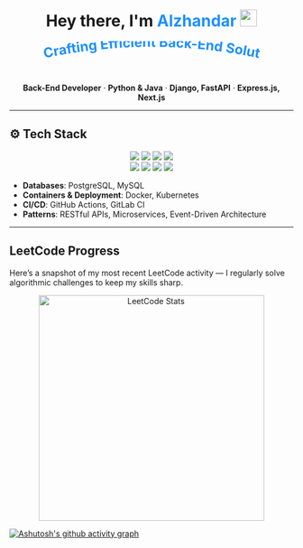 <!-- Replace placeholder fields (YOUR_NAME, YOUR_LINKS, etc.) with your info -->

<h1 align="center">Hey there, I'm <span style="color:#1E90FF">Alzhandar</span> <img src="https://media.giphy.com/media/hvRJCLFzcasrR4ia7z/giphy.gif" width="30"></h1>

<div align="center">
  <!-- Minimal stylized SVG animation -->
  <svg width="420" height="60" viewBox="0 0 420 60" xmlns="http://www.w3.org/2000/svg">
    <text fill="#1E90FF" font-size="24" font-weight="bold">
      <textPath href="#path" startOffset="0">
        Crafting Efficient Back-End Solutions...
      </textPath>
      <animate attributeName="startOffset" from="0" to="200" dur="6s" repeatCount="indefinite" />
    </text>
    <path id="path" d="M20,30 Q210,-10 400,30" fill="none" stroke="none" />
  </svg>
</div>

<p align="center">
  <strong>Back-End Developer</strong> · <strong>Python &amp; Java</strong> · <strong>Django, FastAPI</strong> · <strong>Express.js, Next.js</strong>
</p>

---

## ⚙ Tech Stack
<div align="center" style="margin: 10px 0;">
  <img src="https://img.shields.io/badge/Python-3776AB?style=for-the-badge&logo=python&logoColor=white" />
  <img src="https://img.shields.io/badge/Java-ED8B00?style=for-the-badge&logo=java&logoColor=white" />
  <img src="https://img.shields.io/badge/JavaScript-F7E018?style=for-the-badge&logo=javascript&logoColor=000" />
  <img src="https://img.shields.io/badge/TypeScript-3178C6?style=for-the-badge&logo=typescript&logoColor=white" />
  <br/>
  <img src="https://img.shields.io/badge/Django-0C4B33?style=for-the-badge&logo=django&logoColor=white" />
  <img src="https://img.shields.io/badge/FastAPI-009688?style=for-the-badge&logo=fastapi&logoColor=white" />
  <img src="https://img.shields.io/badge/Express.js-404D59?style=for-the-badge" />
  <img src="https://img.shields.io/badge/Next.js-000?style=for-the-badge&logo=nextdotjs&logoColor=fff" />
</div>

- **Databases**: PostgreSQL, MySQL  
- **Containers & Deployment**: Docker, Kubernetes  
- **CI/CD**: GitHub Actions, GitLab CI  
- **Patterns**: RESTful APIs, Microservices, Event-Driven Architecture  

---

##  LeetCode Progress
Here’s a snapshot of my most recent LeetCode activity — I regularly solve algorithmic challenges to keep my skills sharp.

<p align="center">
  <!-- Dynamic LeetCode stats for user "alzhandar" -->
  <img src="https://leetcard.jacoblin.cool/alzhandar?ext=heatmap" alt="LeetCode Stats" width="400" />
</p>

[![Ashutosh's github activity graph](https://github-readme-activity-graph.cyclic.app/graph?username=Alzhandar&theme=react-dark)](https://github.com/ashutosh00710/github-readme-activity-graph)
</div>
